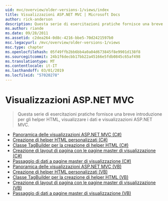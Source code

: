 ```yaml
---
uid: mvc/overview/older-versions-1/views/index
title: Visualizzazioni ASP.NET MVC | Microsoft Docs
author: rick-anderson
description: Questa serie di esercitazioni pratiche fornisce una breve introduzione per gli helper HTML, visualizzare i dati e visualizzazioni ASP.NET MVC.
ms.author: riande
ms.date: 09/28/2011
ms.assetid: c2dea264-0d8c-4216-bbe5-70d2421597b0
msc.legacyurl: /mvc/overview/older-versions-1/views
msc.type: chapter
ms.openlocfilehash: 05f49ffb2bb6bb4a0a04d673845f8e9901d138f8
ms.sourcegitcommit: 24b1f6decbb17bb22a45166e5fdb0845c65af498
ms.translationtype: MT
ms.contentlocale: it-IT
ms.lasthandoff: 03/01/2019
ms.locfileid: "57020278"
---
```

<a name="aspnet-mvc-views"></a>Visualizzazioni ASP.NET MVC
====================
> Questa serie di esercitazioni pratiche fornisce una breve introduzione per gli helper HTML, visualizzare i dati e visualizzazioni ASP.NET MVC.


- [Panoramica delle visualizzazioni ASP.NET MVC (C#)](asp-net-mvc-views-overview-cs.md)
- [Creazione di helper HTML personalizzati (C#)](creating-custom-html-helpers-cs.md)
- [Classe TagBuilder per la creazione di helper HTML (C#)](using-the-tagbuilder-class-to-build-html-helpers-cs.md)
- [Creazione di layout di pagina con le pagine master di visualizzazione (C#)](creating-page-layouts-with-view-master-pages-cs.md)
- [Passaggio di dati a pagine master di visualizzazione (C#)](passing-data-to-view-master-pages-cs.md)
- [Panoramica delle visualizzazioni ASP.NET MVC (VB)](asp-net-mvc-views-overview-vb.md)
- [Creazione di helper HTML personalizzati (VB)](creating-custom-html-helpers-vb.md)
- [Classe TagBuilder per la creazione di helper HTML (VB)](using-the-tagbuilder-class-to-build-html-helpers-vb.md)
- [Creazione di layout di pagina con le pagine master di visualizzazione (VB)](creating-page-layouts-with-view-master-pages-vb.md)
- [Passaggio di dati a pagine master di visualizzazione (VB)](passing-data-to-view-master-pages-vb.md)
